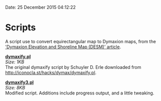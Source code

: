 Date: 25 December 2015 04:12:22

# Scripts

A script use to convert equirectangular map to Dymaxion maps, from the ['Dymaxion Elevation and Shoreline Map (DESM)' article](http://bioticpixels.com/articles/dymaxion "Dymaxion Elevation and Shoreline Map (DESM)").

[**dymaxify.pl**](dymaxify.pl "Original Dymaxify Script")  
*Size: 1KB*  
The original dymaxify script by Schuyler D. Erle downloaded from http://iconocla.st/hacks/dymax/dymaxify.pl.

[**dymaxify3.pl**](dymaxify3.pl "Edited Dymaxify Script")  
*Size: 8KB*  
Modified script. Additions include progress output, and a little tweaking.
